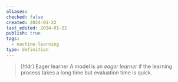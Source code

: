 ```yaml
---
aliases: 
checked: false
created: 2024-01-22
last_edited: 2024-01-22
publish: true
tags:
  - machine-learning
type: definition
---
```

>[!tldr] Eager learner
>A model is an *eager learner* if the learning process takes a long time but evaluation time is quick.

